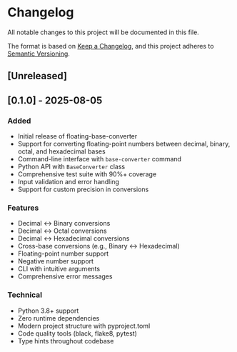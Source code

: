 # Changelog

All notable changes to this project will be documented in this file.

The format is based on [Keep a Changelog](https://keepachangelog.com/en/1.0.0/),
and this project adheres to [Semantic Versioning](https://semver.org/spec/v2.0.0.html).

## [Unreleased]

## [0.1.0] - 2025-08-05

### Added
- Initial release of floating-base-converter
- Support for converting floating-point numbers between decimal, binary, octal, and hexadecimal bases
- Command-line interface with `base-converter` command
- Python API with `BaseConverter` class
- Comprehensive test suite with 90%+ coverage
- Input validation and error handling
- Support for custom precision in conversions

### Features
- Decimal ↔ Binary conversions
- Decimal ↔ Octal conversions  
- Decimal ↔ Hexadecimal conversions
- Cross-base conversions (e.g., Binary ↔ Hexadecimal)
- Floating-point number support
- Negative number support
- CLI with intuitive arguments
- Comprehensive error messages

### Technical
- Python 3.8+ support
- Zero runtime dependencies
- Modern project structure with pyproject.toml
- Code quality tools (black, flake8, pytest)
- Type hints throughout codebase
